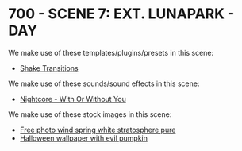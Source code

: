 # 700 - SCENE 7: EXT. LUNAPARK - DAY

We make use of these templates/plugins/presets in this scene:

- [Shake Transitions](https://motionarray.com/after-effects-presets/shake-transitions-1801281/)


We make use of these sounds/sound effects in this scene:

- [Nightcore - With Or Without You](https://www.youtube.com/watch?v=MJuZOppgdgE)

We make use of these stock images in this scene:

- [Free photo wind spring white stratosphere pure](https://www.freepik.com/free-photo/wind-spring-white-stratosphere-pure_1046122.htm#query=cloud&position=0&from_view=keyword&track=sph&uuid=a830d842-7c6e-48b6-81a3-e3825c04843e)
- [Halloween wallpaper with evil pumpkin](https://www.freepik.com/free-photo/halloween-wallpaper-with-evil-pumpkin_19055588.htm#fromView=search&page=4&position=26&uuid=ec833235-e9fb-4771-9cce-b2fbc2415661)
